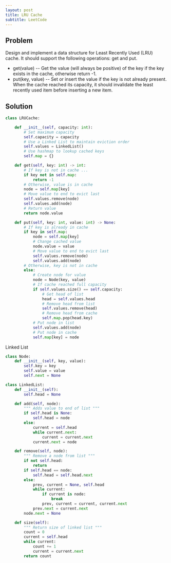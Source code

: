 ```yaml
---
layout: post
title: LRU Cache
subtitle: LeetCode
---
```


## Problem
Design and implement a data structure for Least Recently Used (LRU) cache. It should support the following operations: get and put.

* get(value) -- Get the value (will always be positive) of the key if the key exists in the cache, otherwise return -1.
* put(key, value) --  Set or insert the value if the key is not already present. When the cache reached its capacity, it should invalidate the least recently used item before inserting a new item.

## Solution

```python
class LRUCache:

    def __init__(self, capacity: int):
        # Set maximum capacity
        self.capacity = capacity
        # Use a Linked List to maintain eviction order
        self.values = LinkedList()
        # Use hashmap to lookup cached keys
        self.map = {}

    def get(self, key: int) -> int:
        # If key is not in cache ...
        if key not in self.map:
            return -1
        # Otherwise, value is in cache
        node = self.map[key]
        # Move value to end to evict last
        self.values.remove(node)
        self.values.add(node)
        # Return value
        return node.value

    def put(self, key: int, value: int) -> None:
        # If key is already in cache
        if key in self.map:
            node = self.map[key]
            # Change cached value
            node.value = value
            # Move value to end to evict last
            self.values.remove(node)
            self.values.add(node)
        # Otherwise, key is not in cache
        else:
            # Create node for value
            node = Node(key, value)
            # If cache reached full capacity
            if self.values.size() == self.capacity:
                # Get head of list
                head = self.values.head
                # Remove head from list
                self.values.remove(head)
                # Remove head from cache
                self.map.pop(head.key)
            # Put node in list
            self.values.add(node)
            # Put node in cache
            self.map[key] = node        
```

Linked List
```python
class Node:
    def __init__(self, key, value):
        self.key = key
        self.value = value
        self.next = None

class LinkedList:
    def __init__(self):
        self.head = None

    def add(self, node):
        """ Adds value to end of list """
        if self.head is None:
            self.head = node
        else:
            current = self.head
            while current.next:
                current = current.next
            current.next = node

    def remove(self, node):
        """ Remove a node from list """
        if not self.head:
            return
        if self.head == node:
            self.head = self.head.next
        else:
            prev, current = None, self.head
            while current:
                if current is node:
                    break
                prev, current = current, current.next
            prev.next = current.next
        node.next = None

    def size(self):
        """ Return size of linked list """
        count = 0
        current = self.head
        while current:
            count += 1
            current = current.next
        return count
```
